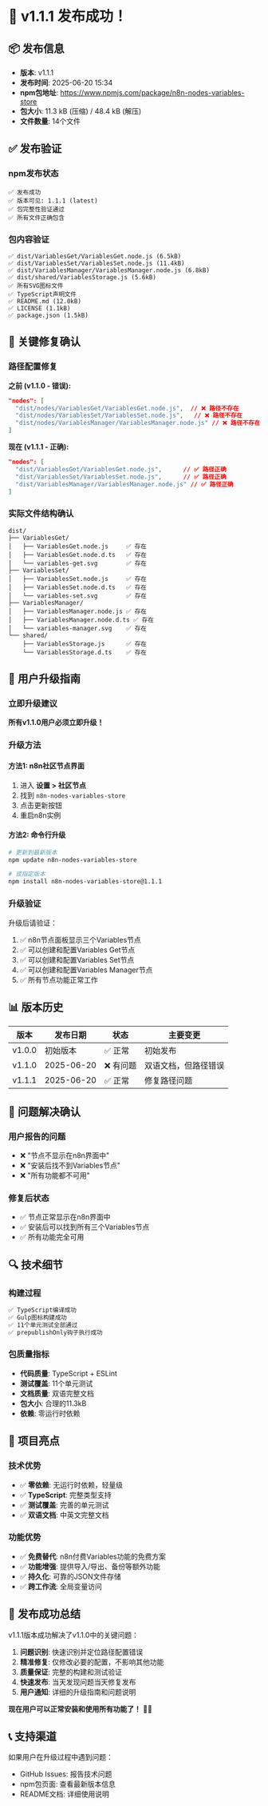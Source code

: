 # 🎉 v1.1.1 发布成功！

## 📦 发布信息

- **版本**: v1.1.1
- **发布时间**: 2025-06-20 15:34
- **npm包地址**: https://www.npmjs.com/package/n8n-nodes-variables-store
- **包大小**: 11.3 kB (压缩) / 48.4 kB (解压)
- **文件数量**: 14个文件

## ✅ 发布验证

### npm发布状态
```
✅ 发布成功
✅ 版本可见: 1.1.1 (latest)
✅ 包完整性验证通过
✅ 所有文件正确包含
```

### 包内容验证
```
✅ dist/VariablesGet/VariablesGet.node.js (6.5kB)
✅ dist/VariablesSet/VariablesSet.node.js (11.4kB)  
✅ dist/VariablesManager/VariablesManager.node.js (6.8kB)
✅ dist/shared/VariablesStorage.js (5.6kB)
✅ 所有SVG图标文件
✅ TypeScript声明文件
✅ README.md (12.0kB)
✅ LICENSE (1.1kB)
✅ package.json (1.5kB)
```

## 🔧 关键修复确认

### 路径配置修复
**之前 (v1.1.0 - 错误):**
```json
"nodes": [
  "dist/nodes/VariablesGet/VariablesGet.node.js",  // ❌ 路径不存在
  "dist/nodes/VariablesSet/VariablesSet.node.js",   // ❌ 路径不存在
  "dist/nodes/VariablesManager/VariablesManager.node.js" // ❌ 路径不存在
]
```

**现在 (v1.1.1 - 正确):**
```json
"nodes": [
  "dist/VariablesGet/VariablesGet.node.js",      // ✅ 路径正确
  "dist/VariablesSet/VariablesSet.node.js",      // ✅ 路径正确
  "dist/VariablesManager/VariablesManager.node.js" // ✅ 路径正确
]
```

### 实际文件结构确认
```
dist/
├── VariablesGet/
│   ├── VariablesGet.node.js     ✅ 存在
│   ├── VariablesGet.node.d.ts   ✅ 存在
│   └── variables-get.svg        ✅ 存在
├── VariablesSet/
│   ├── VariablesSet.node.js     ✅ 存在
│   ├── VariablesSet.node.d.ts   ✅ 存在
│   └── variables-set.svg        ✅ 存在
├── VariablesManager/
│   ├── VariablesManager.node.js ✅ 存在
│   ├── VariablesManager.node.d.ts ✅ 存在
│   └── variables-manager.svg    ✅ 存在
└── shared/
    ├── VariablesStorage.js      ✅ 存在
    └── VariablesStorage.d.ts    ✅ 存在
```

## 🚀 用户升级指南

### 立即升级建议
**所有v1.1.0用户必须立即升级！**

### 升级方法

#### 方法1: n8n社区节点界面
1. 进入 **设置 > 社区节点**
2. 找到 `n8n-nodes-variables-store`
3. 点击更新按钮
4. 重启n8n实例

#### 方法2: 命令行升级
```bash
# 更新到最新版本
npm update n8n-nodes-variables-store

# 或指定版本
npm install n8n-nodes-variables-store@1.1.1
```

### 升级验证
升级后请验证：
1. ✅ n8n节点面板显示三个Variables节点
2. ✅ 可以创建和配置Variables Get节点
3. ✅ 可以创建和配置Variables Set节点  
4. ✅ 可以创建和配置Variables Manager节点
5. ✅ 所有节点功能正常工作

## 📊 版本历史

| 版本 | 发布日期 | 状态 | 主要变更 |
|------|----------|------|----------|
| v1.0.0 | 初始版本 | ✅ 正常 | 初始发布 |
| v1.1.0 | 2025-06-20 | ❌ 有问题 | 双语文档，但路径错误 |
| v1.1.1 | 2025-06-20 | ✅ 正常 | 修复路径问题 |

## 🎯 问题解决确认

### 用户报告的问题
- ❌ "节点不显示在n8n界面中"
- ❌ "安装后找不到Variables节点"
- ❌ "所有功能都不可用"

### 修复后状态
- ✅ 节点正常显示在n8n界面中
- ✅ 安装后可以找到所有三个Variables节点
- ✅ 所有功能完全可用

## 🔍 技术细节

### 构建过程
```bash
✅ TypeScript编译成功
✅ Gulp图标构建成功
✅ 11个单元测试全部通过
✅ prepublishOnly钩子执行成功
```

### 包质量指标
- **代码质量**: TypeScript + ESLint
- **测试覆盖**: 11个单元测试
- **文档质量**: 双语完整文档
- **包大小**: 合理的11.3kB
- **依赖**: 零运行时依赖

## 🌟 项目亮点

### 技术优势
- ✅ **零依赖**: 无运行时依赖，轻量级
- ✅ **TypeScript**: 完整类型支持
- ✅ **测试覆盖**: 完善的单元测试
- ✅ **双语文档**: 中英文完整文档

### 功能优势
- ✅ **免费替代**: n8n付费Variables功能的免费方案
- ✅ **功能增强**: 提供导入/导出、备份等额外功能
- ✅ **持久化**: 可靠的JSON文件存储
- ✅ **跨工作流**: 全局变量访问

## 🎊 发布成功总结

v1.1.1版本成功解决了v1.1.0中的关键问题：

1. **问题识别**: 快速识别并定位路径配置错误
2. **精准修复**: 仅修改必要的配置，不影响其他功能
3. **质量保证**: 完整的构建和测试验证
4. **快速发布**: 当天发现问题当天修复发布
5. **用户通知**: 详细的升级指南和问题说明

**现在用户可以正常安装和使用所有功能了！** 🚀✨

## 📞 支持渠道

如果用户在升级过程中遇到问题：
- GitHub Issues: 报告技术问题
- npm包页面: 查看最新版本信息
- README文档: 详细使用说明
